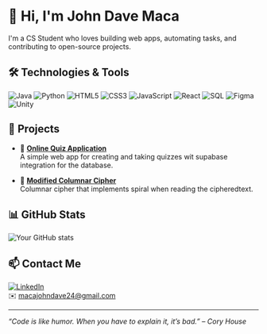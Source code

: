 # 👋 Hi, I'm John Dave Maca

I'm a CS Student who loves building web apps, automating tasks, and contributing to open-source projects.

## 🛠️ Technologies & Tools
![Java](https://img.shields.io/badge/-Java-black?style=flat-square&logo=java)
![Python](https://img.shields.io/badge/-Python-black?style=flat-square&logo=python)
![HTML5](https://img.shields.io/badge/-HTML5-black?style=flat-square&logo=html5)
![CSS3](https://img.shields.io/badge/-CSS3-black?style=flat-square&logo=css3)
![JavaScript](https://img.shields.io/badge/-JavaScript-black?style=flat-square&logo=javascript)
![React](https://img.shields.io/badge/-React-black?style=flat-square&logo=react)
![SQL](https://img.shields.io/badge/-SQL-black?style=flat-square&logo=mysql)
![Figma](https://img.shields.io/badge/-Figma-black?style=flat-square&logo=figma)
![Unity](https://img.shields.io/badge/-Unity-black?style=flat-square&logo=unity)

## 🚀 Projects
- 🔗 [**Online Quiz Application**](https://github.com/Bochok24/Online_Quiz)  
  A simple web app for creating and taking quizzes wit supabase integration for the database.

- 🔗 [**Modified Columnar Cipher**](https://github.com/Bochok24/Columnar_Spiral)  
  Columnar cipher that implements spiral when reading the cipheredtext.

## 📊 GitHub Stats
![Your GitHub stats](https://github-readme-stats.vercel.app/api?username=yourusername&show_icons=true&hide_title=true&hide=stars&count_private=true&theme=default)

## 📫 Contact Me
[![LinkedIn](https://img.shields.io/badge/-LinkedIn-blue?style=flat-square&logo=linkedin)](https://www.linkedin.com/in/john-dave-maca-068116358)  
✉️ macajohndave24@gmail.com

---

_“Code is like humor. When you have to explain it, it’s bad.” – Cory House_

